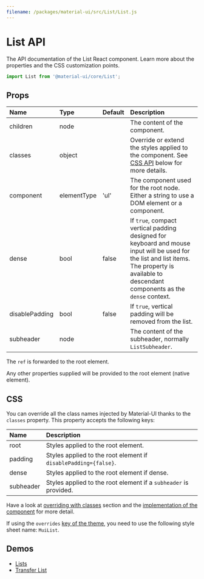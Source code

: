 ```yaml
---
filename: /packages/material-ui/src/List/List.js
---
```


<!--- This documentation is automatically generated, do not try to edit it. -->

# List API

<p class="description">The API documentation of the List React component. Learn more about the properties and the CSS customization points.</p>

```js
import List from '@material-ui/core/List';
```



## Props

| Name | Type | Default | Description |
|:-----|:-----|:--------|:------------|
| <span class="prop-name">children</span> | <span class="prop-type">node</span> |  | The content of the component. |
| <span class="prop-name">classes</span> | <span class="prop-type">object</span> |  | Override or extend the styles applied to the component. See [CSS API](#css) below for more details. |
| <span class="prop-name">component</span> | <span class="prop-type">elementType</span> | <span class="prop-default">'ul'</span> | The component used for the root node. Either a string to use a DOM element or a component. |
| <span class="prop-name">dense</span> | <span class="prop-type">bool</span> | <span class="prop-default">false</span> | If `true`, compact vertical padding designed for keyboard and mouse input will be used for the list and list items. The property is available to descendant components as the `dense` context. |
| <span class="prop-name">disablePadding</span> | <span class="prop-type">bool</span> | <span class="prop-default">false</span> | If `true`, vertical padding will be removed from the list. |
| <span class="prop-name">subheader</span> | <span class="prop-type">node</span> |  | The content of the subheader, normally `ListSubheader`. |

The `ref` is forwarded to the root element.

Any other properties supplied will be provided to the root element (native element).

## CSS

You can override all the class names injected by Material-UI thanks to the `classes` property.
This property accepts the following keys:


| Name | Description |
|:-----|:------------|
| <span class="prop-name">root</span> | Styles applied to the root element.
| <span class="prop-name">padding</span> | Styles applied to the root element if `disablePadding={false}`.
| <span class="prop-name">dense</span> | Styles applied to the root element if dense.
| <span class="prop-name">subheader</span> | Styles applied to the root element if a `subheader` is provided.

Have a look at [overriding with classes](/customization/overrides/#overriding-with-classes) section
and the [implementation of the component](https://github.com/mui-org/material-ui/blob/next/packages/material-ui/src/List/List.js)
for more detail.

If using the `overrides` [key of the theme](/customization/themes/#css),
you need to use the following style sheet name: `MuiList`.

## Demos

- [Lists](/components/lists/)
- [Transfer List](/components/transfer-list/)

